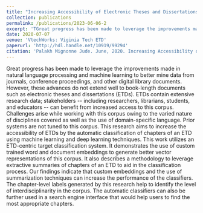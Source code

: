 ```yaml
---
title: "Increasing Accessibility of Electronic Theses and Dissertations (ETDs) Through Chapter-level Classification"
collection: publications
permalink: /publications/2023-06-06-2
excerpt: 'TGreat progress has been made to leverage the improvements made in natural language processing and machine learning to better mine data from journals, …'
date: 2020-07-07
venue: 'VtechWorks: Viginia Tech ETD'
paperurl: 'http://hdl.handle.net/10919/99294'
citation: 'Palakh Mignonne Jude. June, 2020. Increasing Accessibility of Electronic The- ses and Dissertations (ETDs) Through Chapter-level Classification. MS thesis, Computer Science, Virginia Tech (June, 2020). http://hdl.handle.net/10919/99294'
---
```

Great progress has been made to leverage the improvements made in natural language processing and machine learning to better mine data from journals, conference proceedings, and other digital library documents. However, these advances do not extend well to book-length documents such as electronic theses and dissertations (ETDs). ETDs contain extensive research data; stakeholders -- including researchers, librarians, students, and educators -- can benefit from increased access to this corpus. Challenges arise while working with this corpus owing to the varied nature of disciplines covered as well as the use of domain-specific language. Prior systems are not tuned to this corpus. This research aims to increase the accessibility of ETDs by the automatic classification of chapters of an ETD using machine learning and deep learning techniques. This work utilizes an ETD-centric target classification system. It demonstrates the use of custom trained word and document embeddings to generate better vector representations of this corpus. It also describes a methodology to leverage extractive summaries of chapters of an ETD to aid in the classification process. Our findings indicate that custom embeddings and the use of summarization techniques can increase the performance of the classifiers. The chapter-level labels generated by this research help to identify the level of interdisciplinarity in the corpus. The automatic classifiers can also be further used in a search engine interface that would help users to find the most appropriate chapters.


